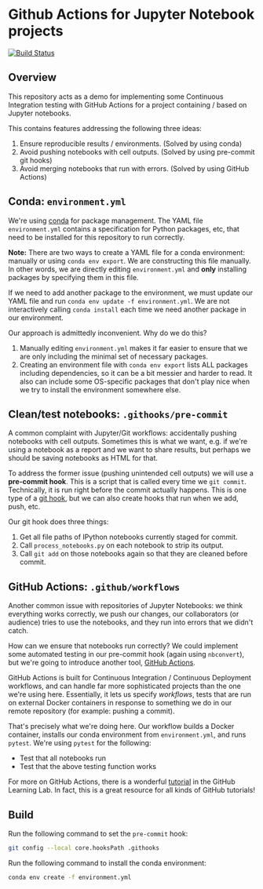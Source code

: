 # Github Actions for Jupyter Notebook projects
[![Build Status](https://img.shields.io/endpoint.svg?url=https%3A%2F%2Factions-badge.atrox.dev%2Fmcullan%2Fjupyter-actions%2Fbadge%3Fref%3Dmaster&style=flat)](https://actions-badge.atrox.dev/mcullan/jupyter-actions/goto?ref=master)

## Overview

This repository acts as a demo for implementing some Continuous Integration testing with GitHub Actions for a project containing / based on Jupyter notebooks.

This contains features addressing the following three ideas:
1. Ensure reproducible results / environments. (Solved by using conda)
2. Avoid pushing notebooks with cell outputs. (Solved by using pre-commit git hooks)
3. Avoid merging notebooks that run with errors. (Solved by using GitHub Actions)

## Conda: `environment.yml`

We're using [conda](https://docs.conda.io/projects/conda/en/latest/user-guide/tasks/manage-environments.html) for package management. The YAML file `environment.yml` contains a specification for Python packages, etc, that need to be installed for this repository to run correctly.

**Note:** There are two ways to create a YAML file for a conda environment: manually or using `conda env export`. We are constructing this file manually. In other words, we are directly editing `environment.yml` and **only** installing packages by specifying them in this file.

If we need to add another package to the environment, we must update our YAML file and run `conda env update -f environment.yml`. We are not interactively calling `conda install` each time we need another package in our environment. 

Our approach is admittedly inconvenient. Why do we do this? 
1. Manually editing `environment.yml` makes it far easier to ensure that we are only including the minimal set of necessary packages.
2. Creating an environment file with `conda env export` lists ALL packages including dependencies, so it can be a bit messier and harder to read. It also can include some OS-specific packages that don't play nice when we try to install the environment somewhere else. 


## Clean/test notebooks: `.githooks/pre-commit`

A common complaint with Jupyter/Git workflows: accidentally pushing notebooks with cell outputs. Sometimes this is what we want, e.g. if we're using a notebook as a report and we want to share results, but perhaps we should be saving notebooks as HTML for that.

To address the former issue (pushing unintended cell outputs) we will use a **pre-commit hook**. This is a script that is called every time we `git commit`. Technically, it is run right before the commit actually happens. This is one type of a [git hook](https://githooks.com/), but we can also create hooks that run when we add, push, etc. 

Our git hook does three things:
1. Get all file paths of IPython notebooks currently staged for commit.
2. Call `process_notebooks.py` on each notebook to strip its output.
3. Call `git add` on those notebooks again so that they are cleaned before commit. 

## GitHub Actions: `.github/workflows`

Another common issue with repositories of Jupyter Notebooks: we think everything works correctly, we push our changes, our collaborators (or audience) tries to use the notebooks, and they run into errors that we didn't catch.

How can we ensure that notebooks run correctly? We could implement some automated testing in our pre-commit hook (again using `nbconvert`), but we're going to introduce another tool, [GitHub Actions](https://docs.github.com/en/free-pro-team@latest/actions).

GitHub Actions is built for Continuous Integration / Continuous Deployment workflows, and can handle far more sophisticated projects than the one we're using here. Essentially, it lets us specify *workflows*, tests that are run on external Docker containers in response to something we do in our remote repository (for example: pushing a commit).

That's precisely what we're doing here. Our workflow builds a Docker container, installs our conda environment from `environment.yml`, and runs `pytest`. We're using `pytest` for the following:
* Test that all notebooks run
* Test that the above testing function works 

For more on GitHub Actions, there is a wonderful [tutorial](https://lab.github.com/githubtraining/github-actions:-hello-world) in the GitHub Learning Lab. In fact, this is a great resource for all kinds of GitHub tutorials! 


## Build
Run the following command to set the `pre-commit` hook:
```bash
git config --local core.hooksPath .githooks
```

Run the following command to install the conda environment:
```bash
conda env create -f environment.yml
```